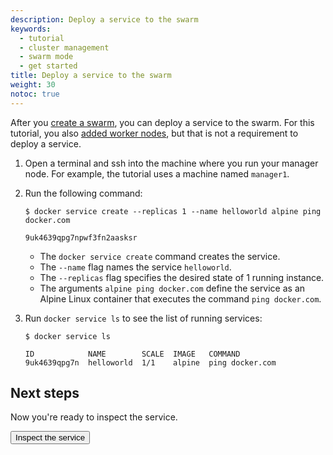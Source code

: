 ```yaml
---
description: Deploy a service to the swarm
keywords:
  - tutorial
  - cluster management
  - swarm mode
  - get started
title: Deploy a service to the swarm
weight: 30
notoc: true
---
```


After you [create a swarm](create-swarm.md), you can deploy a service to the
swarm. For this tutorial, you also [added worker nodes](add-nodes.md), but that
is not a requirement to deploy a service.

1.  Open a terminal and ssh into the machine where you run your manager node.
    For example, the tutorial uses a machine named `manager1`.

2.  Run the following command:

    ```console
    $ docker service create --replicas 1 --name helloworld alpine ping docker.com

    9uk4639qpg7npwf3fn2aasksr
    ```

    * The `docker service create` command creates the service.
    * The `--name` flag names the service `helloworld`.
    * The `--replicas` flag specifies the desired state of 1 running instance.
    * The arguments `alpine ping docker.com` define the service as an Alpine
    Linux container that executes the command `ping docker.com`.

3.  Run `docker service ls` to see the list of running services:

    ```console
    $ docker service ls

    ID            NAME        SCALE  IMAGE   COMMAND
    9uk4639qpg7n  helloworld  1/1    alpine  ping docker.com
    ```

## Next steps

Now you're ready to inspect the service.

<Button href="inspect-service.md">
Inspect the service
</Button>

